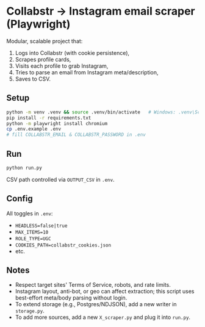 # Collabstr → Instagram email scraper (Playwright)

Modular, scalable project that:
1) Logs into Collabstr (with cookie persistence),
2) Scrapes profile cards,
3) Visits each profile to grab Instagram,
4) Tries to parse an email from Instagram meta/description,
5) Saves to CSV.

## Setup

```bash
python -m venv .venv && source .venv/bin/activate   # Windows: .venv\Scripts\activate
pip install -r requirements.txt
python -m playwright install chromium
cp .env.example .env
# fill COLLABSTR_EMAIL & COLLABSTR_PASSWORD in .env
```

## Run

```bash
python run.py
```

CSV path controlled via `OUTPUT_CSV` in `.env`.

## Config

All toggles in `.env`:
- `HEADLESS=false|true`
- `MAX_ITEMS=10`
- `ROLE_TYPE=UGC`
- `COOKIES_PATH=collabstr_cookies.json`
- etc.

## Notes

- Respect target sites' Terms of Service, robots, and rate limits.
- Instagram layout, anti-bot, or geo can affect extraction; this script uses best-effort meta/body parsing without login.
- To extend storage (e.g., Postgres/NDJSON), add a new writer in `storage.py`.
- To add more sources, add a new `X_scraper.py` and plug it into `run.py`.

